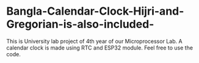# Bangla-Calendar-Clock-Hijri-and-Gregorian-is-also-included-
This is University lab project of 4th year of our Microprocessor Lab. A calendar clock is made using RTC and ESP32 module. Feel free to use the code.
